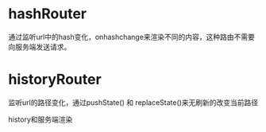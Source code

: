 # hashRouter
通过监听url中的hash变化，onhashchange来渲染不同的内容，这种路由不需要向服务端发送请求。

# historyRouter
监听url的路径变化，通过pushState() 和 replaceState()来无刷新的改变当前路径

history和服务端渲染